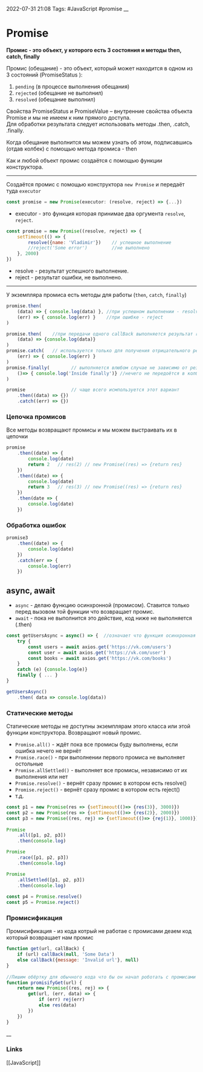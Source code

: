 2022-07-31 21:08
Tags: #JavaScript #promise
__
# Promise
**Промис - это объект, у которого есть 3 состояния и методы then, catch, finally**

Промис (обещание) - это объект, который может находится в одном из 3 состояний (PromiseStatus ):  
1. `pending` (в процессе выполнения обещания)
2. `rejected` (обещание не выполнил)
3. `resolved` (обещание выполнил) 

Свойства PromiseStatus и PromiseValue – внутренние свойства объекта Promise и мы не имеем к ним прямого доступа.  
Для обработки результата следует использовать методы .then, .catch, .finally.

Когда обещание выполнится мы можем узнать об этом, подписавшись (отдав колбек)
с помощью метода промиса - then

Как и любой объект промис создаётся с помощью функции конструктора.

---
Создаётся промис с помощью конструктора `new Promise` и передаёт туда `executor`
```ts
const promise = new Promise(executor: (resolve, reject) => {...})
```
- executor - это функция которая принимае два оргумента `resolve`, `reject`.
```js
const promise = new Promise((resolve, reject) => {  
    setTimeout(() => {  
        resolve({name: 'Vladimir'})    // успешное выполнение  
        //reject('Some error')         //не выполнено    
    }, 2000)  
})
```
 - resolve - результат успешного выполнение.
 - reject - результат ошибки, не выполнено.

---
У экземпляра промиса есть методы для работы (`then`, `catch`, `finally`)
```js
promise.then(  
    (data) => { console.log(data) }, //при успешном выполнении - resolve  
    (err) => { console.log(err) }    //при ошибке - reject  
)

promise.then(    //при передачи одного callBack выполняется результат resolve  
    (data) => {console.log(data)}  
)  
promise.catch(   // используется только для получения отрицательного реультата  
    (err) => { console.log(err) }  
)  
promise.finally(        // выполняется влюбом случае не зависимо от результата  
    ()=> { console.log('Inside finally')} //нечего не передоётся в колбек  
)

promise                 // чаще всего исмпользуется этот вариант  
    .then((data) => {})  
    .catch((err) => {})
```

### Цепочка промисов
Все методы возвращают промисы и мы можем выстраивать их в цепочки
```js
promise  
    .then((date) => {  
        console.log(date)  
        return 2   // res(2) // new Promise((res) => {return res}
    })  
    .then((date) => {  
        console.log(date)  
        return 3   // res(3) // new Promise((res) => {return res}
    })  
    .then(date => {  
        console.log(date)  
    })
```

### Обработка ошибок
```js
promise3  
    .then((date) => {  
        console.log(date)  
    })  
    .catch(err => {  
        console.log(err)  
    })
```

## async, await
- `async` - делаю функцию осинхронной (промисом). Ставится только перед вызовом той функции что возвращает промис.
- `await` - пока не выполнится это действие, код ниже не выполняется (.then)
```js
const getUsersAsync = async() => {  //означает что функция осинхронная - async  
    try {  
        const users = await axios.get('https://vk.com/users')  
        const user = await axios.get('https://vk.com/user')  
        const books = await axios.get('https://vk.com/books')  
    }  
    catch (e) {console.log(e)}
    finally { ... }
}

getUsersAsync()  
    .then( data => console.log(data))

```

### Статические методы
Статические методы не доступны экземплярам этого класса или этой функции конструктора. Возвращают новый промис.
- `Promise.all()` - ждёт пока все промисы буду выполнены, если ошибка нечего не вернёт
- `Promise.race()` - при выполнении первого промиса не выполняет остольные
- `Promise.allSettled()` - выполняет все промисы, независимо от их выполнения или нет
- `Promise.resolve()` - вернёт сразу промис в котором есть resolve()
- `Promise.reject()` - вернёт сразу промис в котором есть reject()
- т.д.
```js
const p1 = new Promise(res => {setTimeout(()=> {res(3)}, 3000)})  
const p2 = new Promise(res => {setTimeout(()=> {res(2)}, 2000)})  
const p3 = new Promise((res, rej) => {setTimeout(()=> {rej(1)}, 1000)})  
  
Promise  
    .all([p1, p2, p3]) 
    .then(console.log)  

Promise  
    .race([p1, p2, p3])  
    .then(console.log)  

Promise  
    .allSettled([p1, p2, p3])
    .then(console.log)
    
const p4 = Promise.resolve()
const p5 = Promise.reject()
```

### Промисификация
Промисификация - из кода котрый не работае с промисами деаем код который возвращает нам промис
```js
function get(url, callBack) {  
    if (url) callBack(null, 'Some Data')  
    else callBack({message: 'Invalid url'}, null)  
}  
  
//Пишим обёртку для обычного кода что бы он начал роботать с промисами  
function promisifyGet(url) {  
    return new Promise((res, rej) => {  
        get(url, (err, data) => {  
            if (err) rej(err)  
            else res(data)  
        })  
    })  
}
```
__
### Links
[[JavaScript]]
